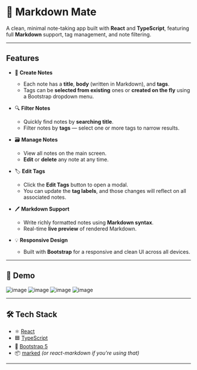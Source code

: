 # 📝 Markdown Mate

A clean, minimal note-taking app built with **React** and **TypeScript**, featuring full **Markdown** support, tag management, and note filtering.

---

## Features

- 📝 **Create Notes**
  - Each note has a **title**, **body** (written in Markdown), and **tags**.
  - Tags can be **selected from existing** ones or **created on the fly** using a Bootstrap dropdown menu.

- 🔍 **Filter Notes**
  - Quickly find notes by **searching title**.
  - Filter notes by **tags** — select one or more tags to narrow results.

- 🗃️ **Manage Notes**
  - View all notes on the main screen.
  - **Edit** or **delete** any note at any time.

- 🏷️ **Edit Tags**
  - Click the **Edit Tags** button to open a modal.
  - You can update the **tag labels**, and those changes will reflect on all associated notes.

- 🖊️ **Markdown Support**
  - Write richly formatted notes using **Markdown syntax**.
  - Real-time **live preview** of rendered Markdown.

- 💡 **Responsive Design**
  - Built with **Bootstrap** for a responsive and clean UI across all devices.

---

## 📸 Demo

![image](https://github.com/user-attachments/assets/aed9d197-6452-4400-9c94-bb62bda2ee85)
![image](https://github.com/user-attachments/assets/9b9a3a1f-c228-4cd6-891d-38f2fe01d776)
![image](https://github.com/user-attachments/assets/7e914b3b-285d-4afd-bdb6-b591f346be42)
![image](https://github.com/user-attachments/assets/096fda53-2b3d-40ed-b519-5701588f1153)

---

## 🛠️ Tech Stack

- ⚛️ [React](https://reactjs.org/)
- 🟦 [TypeScript](https://www.typescriptlang.org/)
- 🎨 [Bootstrap 5](https://getbootstrap.com/)
- 📦 [marked](https://github.com/markedjs/marked) *(or react-markdown if you're using that)*

---

